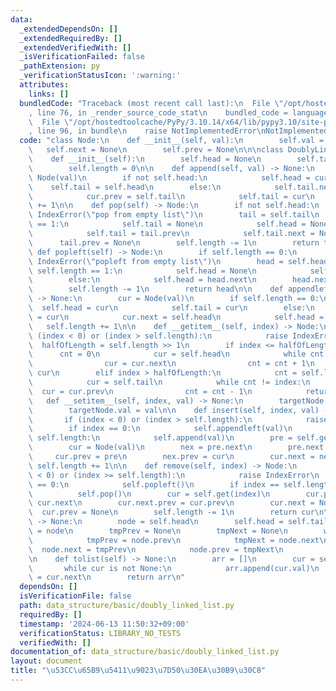 ```yaml
---
data:
  _extendedDependsOn: []
  _extendedRequiredBy: []
  _extendedVerifiedWith: []
  _isVerificationFailed: false
  _pathExtension: py
  _verificationStatusIcon: ':warning:'
  attributes:
    links: []
  bundledCode: "Traceback (most recent call last):\n  File \"/opt/hostedtoolcache/PyPy/3.10.14/x64/lib/pypy3.10/site-packages/onlinejudge_verify/documentation/build.py\"\
    , line 76, in _render_source_code_stat\n    bundled_code = language.bundle(\n\
    \  File \"/opt/hostedtoolcache/PyPy/3.10.14/x64/lib/pypy3.10/site-packages/onlinejudge_verify/languages/python.py\"\
    , line 96, in bundle\n    raise NotImplementedError\nNotImplementedError\n"
  code: "class Node:\n    def __init__(self, val):\n        self.val = val\n     \
    \   self.next = None\n        self.prev = None\n\n\nclass DoublyLinkedList:\n\
    \    def __init__(self):\n        self.head = None\n        self.tail = None\n\
    \        self.length = 0\n\n    def append(self, val) -> None:\n        cur =\
    \ Node(val)\n        if not self.head:\n            self.head = cur\n        \
    \    self.tail = self.head\n        else:\n            self.tail.next = cur\n\
    \            cur.prev = self.tail\n            self.tail = cur\n        self.length\
    \ += 1\n\n    def pop(self) -> Node:\n        if not self.head:\n            raise\
    \ IndexError(\"pop from empty list\")\n        tail = self.tail\n        if self.length\
    \ == 1:\n            self.tail = None\n            self.head = None\n        else:\n\
    \            self.tail = tail.prev\n            self.tail.next = None\n      \
    \      tail.prev = None\n        self.length -= 1\n        return tail\n\n   \
    \ def popleft(self) -> Node:\n        if self.length == 0:\n            raise\
    \ IndexError(\"popleft from empty list\")\n        head = self.head\n        if\
    \ self.length == 1:\n            self.head = None\n            self.tail = None\n\
    \        else:\n            self.head = head.next\n        head.next = None\n\
    \        self.length -= 1\n        return head\n\n    def appendleft(self, val)\
    \ -> None:\n        cur = Node(val)\n        if self.length == 0:\n          \
    \  self.head = cur\n            self.tail = cur\n        else:\n            self.head.prev\
    \ = cur\n            cur.next = self.head\n            self.head = cur\n     \
    \   self.length += 1\n\n    def __getitem__(self, index) -> Node:\n        if\
    \ (index < 0) or (index > self.length):\n            raise IndexError\n      \
    \  halfOfLength = self.length >> 1\n        if index <= halfOfLength:\n      \
    \      cnt = 0\n            cur = self.head\n            while cnt != index:\n\
    \                cur = cur.next\n                cnt = cnt + 1\n            return\
    \ cur\n        elif index > halfOfLength:\n            cnt = self.length - 1\n\
    \            cur = self.tail\n            while cnt != index:\n              \
    \  cur = cur.prev\n                cnt = cnt - 1\n            return cur\n\n \
    \   def __setitem__(self, index, val) -> None:\n        targetNode = self.get(index)\n\
    \        targetNode.val = val\n\n    def insert(self, index, val) -> None:\n \
    \       if (index < 0) or (index > self.length):\n            raise IndexError\n\
    \        if index == 0:\n            self.appendleft(val)\n        if index ==\
    \ self.length:\n            self.append(val)\n        pre = self.get(index - 1)\n\
    \        cur = Node(val)\n        nex = pre.next\n        pre.next = cur\n   \
    \     cur.prev = pre\n        nex.prev = cur\n        cur.next = nex\n       \
    \ self.length += 1\n\n    def remove(self, index) -> Node:\n        if (index\
    \ < 0) or (index >= self.length):\n            raise IndexError\n        if index\
    \ == 0:\n            self.popleft()\n        if index == self.length - 1:\n  \
    \          self.pop()\n        cur = self.get(index)\n        cur.prev.next =\
    \ cur.next\n        cur.next.prev = cur.prev\n        cur.next = None\n      \
    \  cur.prev = None\n        self.length -= 1\n        return cur\n\n    def reverse(self)\
    \ -> None:\n        node = self.head\n        self.head = self.tail\n        self.tail\
    \ = node\n        tmpPrev = None\n        tmpNext = None\n        while node:\n\
    \            tmpPrev = node.prev\n            tmpNext = node.next\n          \
    \  node.next = tmpPrev\n            node.prev = tmpNext\n            node = node.prev\n\
    \n    def tolist(self) -> None:\n        arr = []\n        cur = self.head\n \
    \       while cur is not None:\n            arr.append(cur.val)\n            cur\
    \ = cur.next\n        return arr\n"
  dependsOn: []
  isVerificationFile: false
  path: data_structure/basic/doubly_linked_list.py
  requiredBy: []
  timestamp: '2024-06-13 11:50:32+09:00'
  verificationStatus: LIBRARY_NO_TESTS
  verifiedWith: []
documentation_of: data_structure/basic/doubly_linked_list.py
layout: document
title: "\u53CC\u65B9\u5411\u9023\u7D50\u30EA\u30B9\u30C8"
---
```


